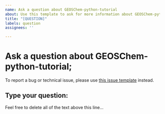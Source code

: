 ```yaml
---
name: Ask a question about GEOSChem-python-tutorial
about: Use this template to ask for more information about GEOSChem-python-tutorial
title: "[QUESTION]"
labels: question
assignees: ''

---
```


# Ask a question about GEOSChem-python-tutorial;

To report a bug or technical issue, please use [this issue template](https://github.com/geoschem/GEOSChem-python-tutorial/issues/new?assignees=&labels=&template=report-a-bug-or-technical-issue.md&title=%5BBUG%2FISSUE%5D) instead.

## Type your question:

Feel free to delete all of the text above this line...